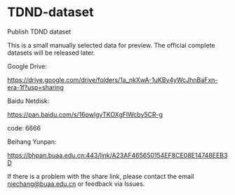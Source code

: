 # TDND-dataset
Publish TDND dataset

This is a small manually selected data for preview. The official complete datasets will be released later.


Google Drive:

https://drive.google.com/drive/folders/1a_nkXwA-1uKBv4yWcJhnBaFxn-era-1f?usp=sharing

Baidu Netdisk:

https://pan.baidu.com/s/16pwlgyTKOXgFlWcby5CR-g 

code: 6666

Beihang Yunpan:

https://bhpan.buaa.edu.cn:443/link/A23AF465650154EF8CE08E14748EEB3D

If there is a problem with the share link, please contact the email niechang@buaa.edu.cn or feedback via Issues.
